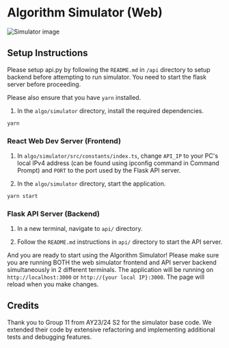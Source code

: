 # Algorithm Simulator (Web)

![Simulator image](https://i.gyazo.com/cc52b61251f930f531db95e0a83af5ba.png)

## Setup Instructions

Please setup api.py by following the `README.md` in `/api` directory to setup backend before attempting to run simulator. You need to start the flask server before proceeding.

Please also ensure that you have `yarn` installed.

1. In the `algo/simulator` directory, install the required dependencies.

```bash
yarn
```

### React Web Dev Server (Frontend)
1. In `algo/simulator/src/constants/index.ts`, change `API_IP` to your PC's local IPv4 address (can be found using ipconfig command in Command Prompt) and `PORT` to the port used by the Flask API server. 

2. In the `algo/simulator` directory, start the application.

```bash
yarn start
```

### Flask API Server (Backend)
1. In a new terminal, navigate to `api/` directory.

2. Follow the `README.md` instructions in `api/` directory to start the API server.

And you are ready to start using the Algorithm Simulator! Please make sure you are running BOTH the web simulator frontend and API server backend simultaneously in 2 different terminals. The application will be running on `http://localhost:3000` or `http://{your local IP}:3000`. The page will reload when you make changes.

## Credits
Thank you to Group 11 from AY23/24 S2 for the simulator base code. We extended their code by extensive refactoring and implementing additional tests and debugging features.